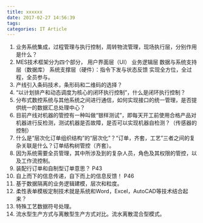 ```yaml
---
title: xxxxxx
date: 2017-02-27 14:56:39
tags:
categories: IT Article
---
```

1. 业务系统集成，过程管理与执行控制，周转物流管理，现场执行层，分别作用是什么？
2. MES技术框架分为四个部分，
	用户界面层（UI）
	业务逻辑层
	数据与系统支持层（数据库）
	系统支撑层（硬件）：指令下发与状态反馈
实现全方位，全过程，全员参与。
3. 产线引入条码技术，条形码和二维码的选择？
4. “以计划排产和动态调度为核心的闭环执行控制”，什么是闭环执行控制？
5. 分布式数控系统与其他系统之间进行通信，如何实现接口的统一管理，是否提供统一的数据汇总处理中心？
6. 目前产线对机器的管控有一种叫做“银样测试”，即每天开工前使用合格产品对机器进行反检测，测试机器是否故障，是否可以实现机器自检测？（传感器的控制）
7. 什么是“层次化订单组织结构”的“层次化”？“订单，齐套，工艺”三者之间的复杂关联是什么？订单结构树管控（齐套）。
8. 因为系统需要全员管理，其中所涉及到的复杂人员，角色及其权限的管控，以及工作流控制。
9. 装配行订单和自制型订单意思？ P43
10. 自上而下的信息传递，自下而上的信息反馈！ P46
11. 基于数据隔离的业务逻辑建模，层次和粒度。
12. 柔性表单模板定制技术就是系统和Word，Excel，AutoCAD等技术结合起来？
13. 特殊工艺数据符号处理。
14. 流水型生产方式与离散型生产方式对比。流水离散混合型模式。


